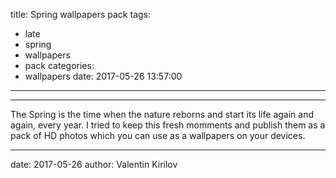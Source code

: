 title: Spring wallpapers pack
tags:
  - late
  - spring
  - wallpapers
  - pack
categories:
  - wallpapers
date: 2017-05-26 13:57:00
---
---

The Spring is the time when the nature reborns and start its life again and again, every year. I tried to keep this fresh momments and publish them as a pack of HD photos which you can use as a wallpapers on your devices.

---
date: 2017-05-26
author: Valentin Kirilov
